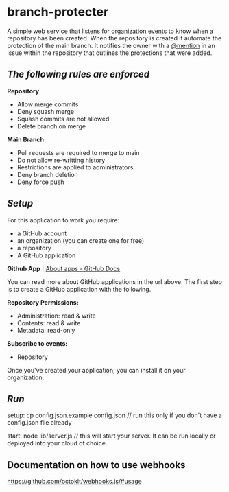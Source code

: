 # branch-protecter
A simple web service that listens for  [organization events](https://developer.github.com/webhooks/#events)  to know when a repository has been created. When the repository is created it automate the protection of the main branch. It notifies the owner with a  [@mention](https://help.github.com/articles/basic-writing-and-formatting-syntax/#mentioning-users-and-teams)  in an issue within the repository that outlines the protections that were added.

## *The following rules are enforced*
**Repository**
* Allow merge commits
* Deny squash merge
* Squash commits are not allowed
* Delete branch on merge
	
**Main Branch**
* Pull requests are required to merge to main
* Do not allow re-writting history
* Restrictions are applied to administrators
* Deny branch deletion
* Deny force push

## *Setup*
For this application to work you require:
* a GitHub account
* an organization (you can create one for free)
* a repository
* A GitHub application

**Github App** | [About apps - GitHub Docs](https://docs.github.com/en/developers/apps/getting-started-with-apps/about-apps)

You can read more about GitHub applications in the url above. The first step is to create a GitHub application with the following.

**Repository Permissions:**
* Administration: read & write
* Contents: read & write
* Metadata: read-only

**Subscribe to events:**
* Repository

Once you’ve created your application, you can install it on your organization.

## *Run*
setup: cp config.json.example config.json // run this only if you don't have a config.json file already

start: node lib/server.js // this will start your server. It can be run locally or deployed into your cloud of choice.

## Documentation on how to use webhooks
https://github.com/octokit/webhooks.js/#usage
